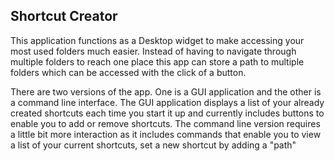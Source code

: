## Shortcut Creator

This application functions as a Desktop widget to make accessing your most used folders much easier.
Instead of having to navigate through multiple folders to reach one place this app can store a path to multiple folders
which can be accessed with the click of a button. 

There are two versions of the app. One is a GUI application and the other is a command line interface.
The GUI application displays a list of your already created shortcuts each time you start it up and currently includes
buttons to enable you to add or remove shortcuts. The command line version requires a little bit more interaction as it includes
commands that enable you to view a list of your current shortcuts, set a new shortcut by adding a "path"
